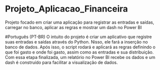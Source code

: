 # Projeto_Aplicacao_Financeira
Projeto focado em criar uma aplicação para registrar as entradas e saídas, carregar no banco, aplicar as regras e mostrar um dash no Power BI

#Português (PT-BR)
O intuito do projeto é criar um aplicativo que registre suas entradas e saídas através do Python. Nisso, ele fará a inserção no banco de dados. Após isso, o script rodará e aplicará as regras definindo o que foi gasto e onde foi gasto, 
assim como as entradas e sua distribuição.
Com essa etapa finalizada, um relatório no Power BI recebe os dados e um dash é construído para facilitar a visualização de dados. 
